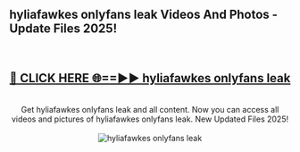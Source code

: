 <h2>hyliafawkes onlyfans leak Videos And Photos - Update Files 2025!</h2>
<br>
<div align="center">
<h2><a href="https://linkcuts.com/hfmhzwbr" rel="nofollow">🔴 CLICK HERE 🌐==►► hyliafawkes onlyfans leak</a></h2>
<br>
Get hyliafawkes onlyfans leak and all content. Now you can access all videos and pictures of hyliafawkes onlyfans leak. New Updated Files 2025!
<br>
<br>
<a href="https://linkcuts.com/hfmhzwbr" rel="nofollow" data-target="animated-image.originalLink"><img src="https://i.ibb.co.com/WyWwxjT/player-gif2.gif" alt="hyliafawkes onlyfans leak" style="max-width: 100%; display: inline-block;" data-target="animated-image.originalImage"></a>
</div>
<br>